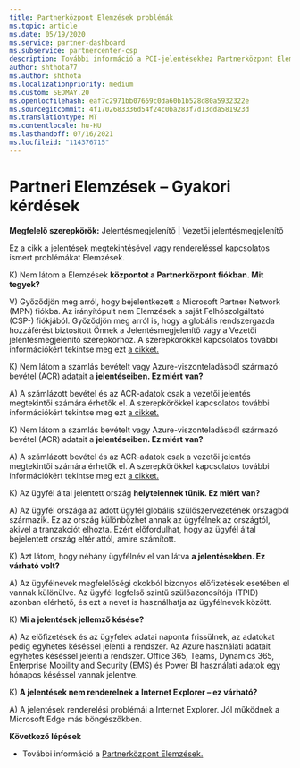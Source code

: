 ```yaml
---
title: Partnerközpont Elemzések problémák
ms.topic: article
ms.date: 05/19/2020
ms.service: partner-dashboard
ms.subservice: partnercenter-csp
description: További információ a PCI-jelentésekhez Partnerközpont Elemzések ismert problémákról. Az információk tartalmazhatnak ismert renderelési problémákat vagy jelentéskészítési korlátozásokat.
author: shthota77
ms.author: shthota
ms.localizationpriority: medium
ms.custom: SEOMAY.20
ms.openlocfilehash: eaf7c2971bb07659c0da60b1b528d80a5932322e
ms.sourcegitcommit: 4f1702683336d54f24c0ba283f7d13dda581923d
ms.translationtype: MT
ms.contentlocale: hu-HU
ms.lasthandoff: 07/16/2021
ms.locfileid: "114376715"
---
```

# <a name="partner-insights--frequently-asked-questions"></a>Partneri Elemzések – Gyakori kérdések

**Megfelelő szerepkörök:** Jelentésmegjelenítő | Vezetői jelentésmegjelenítő

Ez a cikk a jelentések megtekintésével vagy rendereléssel kapcsolatos ismert problémákat Elemzések.

K) Nem látom a Elemzések **központot a Partnerközpont fiókban. Mit tegyek?**

V) Győződjön meg arról, hogy bejelentkezett a Microsoft Partner Network (MPN) fiókba. Az irányítópult nem Elemzések a saját Felhőszolgáltató (CSP-) fiókjából. Győződjön meg arról is, hogy a globális rendszergazda hozzáférést biztosított Önnek a Jelentésmegjelenítő vagy a Vezetői jelentésmegjelenítő szerepkörhöz.  A szerepkörökkel kapcsolatos további információkért tekintse meg ezt [a cikket.](./insights-roles.md)

K) Nem látom a számlás bevételt vagy Azure-viszonteladásból származó bevétel (ACR) adatait a **jelentéseiben. Ez miért van?**

A) A számlázott bevétel és az ACR-adatok csak a vezetői jelentés megtekintői számára érhetők el.  A szerepkörökkel kapcsolatos további információkért tekintse meg ezt [a cikket.](./insights-roles.md)

K) Nem látom a számlás bevételt vagy Azure-viszonteladásból származó bevétel (ACR) adatait a **jelentéseiben. Ez miért van?**

A) A számlázott bevétel és az ACR-adatok csak a vezetői jelentés megtekintői számára érhetők el. A szerepkörökkel kapcsolatos további információkért tekintse meg ezt [a cikket.](./insights-roles.md)

K) Az ügyfél által jelentett ország **helytelennek tűnik. Ez miért van?**

A) Az ügyfél országa az adott ügyfél globális szülőszervezetének országból származik. Ez az ország különbözhet annak az ügyfélnek az országtól, akivel a tranzakciót elhozta. Ezért előfordulhat, hogy az ügyfél által bejelentett ország eltér attól, amire számított.

K) Azt látom, hogy néhány ügyfélnév el van látva **a jelentésekben. Ez várható volt?**

A) Az ügyfélnevek megfelelőségi okokból bizonyos előfizetések esetében el vannak különülve. Az ügyfél legfelső szintű szülőazonosítója (TPID) azonban elérhető, és ezt a nevet is használhatja az ügyfélnevek között.

K) **Mi a jelentések jellemző késése?**

A) Az előfizetések és az ügyfelek adatai naponta frissülnek, az adatokat pedig egyhetes késéssel jelenti a rendszer. Az Azure használati adatait egyhetes késéssel jelenti a rendszer. Office 365, Teams, Dynamics 365, Enterprise Mobility and Security (EMS) és Power BI használati adatok egy hónapos késéssel vannak jelentve.

K) **A jelentések nem renderelnek a Internet Explorer – ez várható?**

A) A jelentések renderelési problémái a Internet Explorer. Jól működnek a Microsoft Edge más böngészőkben.

**Következő lépések**

- További információ a [Partnerközpont Elemzések.](partner-center-insights.md)